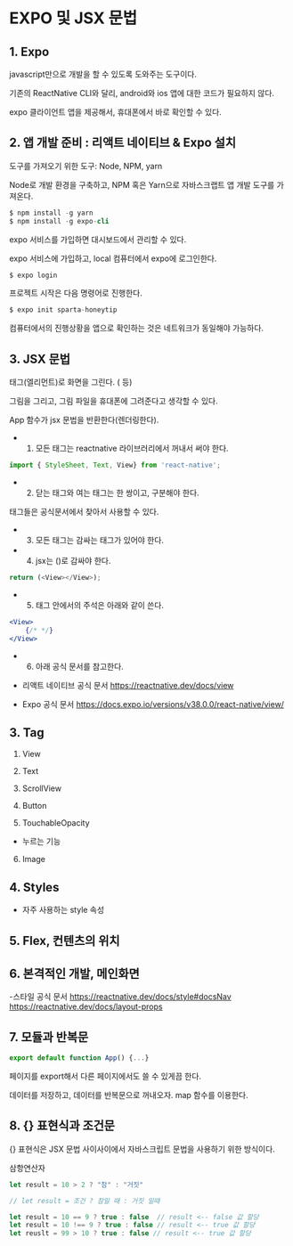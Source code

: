 # EXPO 및 JSX 문법

## 1. Expo

javascript만으로 개발을 할 수 있도록 도와주는 도구이다.

기존의 ReactNative CLI와 달리, android와 ios 앱에 대한 코드가 필요하지 않다.

expo 클라이언트 앱을 제공해서, 휴대폰에서 바로 확인할 수 있다.

## 2. 앱 개발 준비 : 리액트 네이티브 & Expo 설치

도구를 가져오기 위한 도구: Node, NPM, yarn

Node로 개발 환경을 구축하고, NPM 혹은 Yarn으로 자바스크랩트 앱 개발 도구를 가져온다.

```s
$ npm install -g yarn
$ npm install -g expo-cli
```

expo 서비스를 가입하면 대시보드에서 관리할 수 있다.

expo 서비스에 가입하고, local 컴퓨터에서 expo에 로그인한다.

```s
$ expo login
```

프로젝트 시작은 다음 명령어로 진행한다. 
```s
$ expo init sparta-honeytip
```

컴퓨터에서의 진행상황을 앱으로 확인하는 것은 네트워크가 동일해야 가능하다.

## 3. JSX 문법

태그(엘리먼트)로 화면을 그린다. (<View></View><Text></Text> 등)

그림을 그리고, 그림 파일을 휴대폰에 그려준다고 생각할 수 있다.

App 함수가 jsx 문법을 반환한다(렌더링한다).

- 1. 모든 태그는 reactnative 라이브러리에서 꺼내서 써야 한다. 
```js
import { StyleSheet, Text, View} from 'react-native';
```
- 2. 닫는 태그와 여는 태그는 한 쌍이고, 구분해야 한다.

태그들은 공식문서에서 찾아서 사용할 수 있다.

- 3. 모든 태그는 감싸는 태그가 있어야 한다.

- 4. jsx는 ()로 감싸야 한다.

```js
return (<View></View>);
```

- 5. 태그 안에서의 주석은 아래와 같이 쓴다.
```jsx
<View>
    {/* */}
</View>
```

- 6. 아래 공식 문서를 참고한다.
- 리액트 네이티브 공식 문서
https://reactnative.dev/docs/view

- Expo 공식 문서
https://docs.expo.io/versions/v38.0.0/react-native/view/

## 3. Tag

1) View

2) Text

3) ScrollView

4) Button

5) TouchableOpacity
- 누르는 기능

6) Image

## 4. Styles
- 자주 사용하는 style 속성

## 5. Flex, 컨텐츠의 위치

## 6. 본격적인 개발, 메인화면

-스타일 공식 문서
https://reactnative.dev/docs/style#docsNav
https://reactnative.dev/docs/layout-props

## 7. 모듈과 반복문
```js
export default function App() {...}
```
페이지를 export해서 다른 페이지에서도 쓸 수 있게끔 한다.

데이터를 저장하고, 데이터를 반복문으로 꺼내오자. map 함수를 이용한다.

## 8. {} 표현식과 조건문

{} 표현식은 JSX 문법 사이사이에서 자바스크립트 문법을 사용하기 위한 방식이다.

삼항연산자
```js
let result = 10 > 2 ? "참" : "거짓"

// let result = 조건 ? 참일 때 : 거짓 일때

let result = 10 == 9 ? true : false  // result <-- false 값 할당  
let result = 10 !== 9 ? true : false // result <-- true 값 할당  
let reuslt = 99 > 10 ? true : false // result <-- true 값 할당  
```